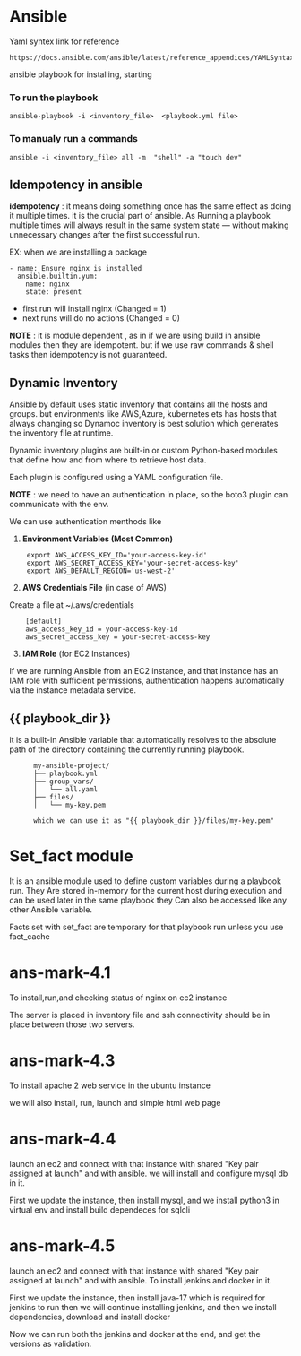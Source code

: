 # Ansible
Yaml syntex link for reference
~~~
https://docs.ansible.com/ansible/latest/reference_appendices/YAMLSyntax.html
~~~

ansible playbook for installing, starting
### To run the playbook
~~~
ansible-playbook -i <inventory_file>  <playbook.yml file>
~~~
### To manualy run a commands
~~~
ansible -i <inventory_file> all -m  "shell" -a "touch dev"
~~~

## Idempotency in ansible

**idempotency** : it means doing something once has the same effect as doing it multiple times. it is the crucial part of ansible. As Running a playbook multiple times will always result in the same system state — without making unnecessary changes after the first successful run.

EX: when we are installing a package
~~~
- name: Ensure nginx is installed
  ansible.builtin.yum:
    name: nginx
    state: present
~~~

- first run will install nginx (Changed = 1)
- next runs will do no actions (Changed = 0)

**NOTE** : it is module dependent , as in if we are using build in ansible modules then they are idempotent. but if we use raw commands & shell tasks then idempotency is not guaranteed.

## Dynamic Inventory
Ansible by default uses static inventory that contains all the hosts and groups. but environments like AWS,Azure, kubernetes ets has hosts that always changing so Dynamoc inventory is best solution which generates the inventory file at runtime.

Dynamic inventory plugins are built-in or custom Python-based modules that define how and from where to retrieve host data.

Each plugin is configured using a YAML configuration file.

**NOTE** : we need to have an authentication in place, so the boto3 plugin can communicate with the env.

We can use authentication menthods like

1) **Environment Variables (Most Common)** 

        export AWS_ACCESS_KEY_ID='your-access-key-id'
        export AWS_SECRET_ACCESS_KEY='your-secret-access-key'
        export AWS_DEFAULT_REGION='us-west-2'
2) **AWS Credentials File** (in case of AWS) 

Create a file at ~/.aws/credentials

        [default]
        aws_access_key_id = your-access-key-id
        aws_secret_access_key = your-secret-access-key
3) **IAM Role** (for EC2 Instances)

If we are running Ansible from an EC2 instance, and that instance has an IAM role with sufficient permissions, authentication happens automatically via the instance metadata service.


## {{ playbook_dir }}

it is a built-in Ansible variable that automatically resolves to the absolute path of the directory containing the currently running playbook.

          my-ansible-project/
          ├── playbook.yml
          ├── group_vars/
          │   └── all.yaml
          ├── files/
          │   └── my-key.pem

          which we can use it as "{{ playbook_dir }}/files/my-key.pem"

# Set_fact module
It is an ansible module used to define custom variables during a playbook run. They Are stored in-memory for the current host during execution and can be used later in the same playbook they Can also be accessed like any other Ansible variable.

Facts set with set_fact are temporary for that playbook run unless you use fact_cache

# ans-mark-4.1
To install,run,and checking status of nginx on ec2 instance

The server is placed in inventory file and ssh connectivity should be in place between those two servers.

# ans-mark-4.3

To install apache 2 web service in the ubuntu instance

we will also install, run, launch and simple html web page 

# ans-mark-4.4

launch an ec2 and connect with that instance with shared "Key pair assigned at launch" and with ansible. we will install and configure mysql db in it.

First we update the instance, then install mysql, and we install python3 in virtual env and install build dependeces for sqlcli

# ans-mark-4.5

launch an ec2 and connect with that instance with shared "Key pair assigned at launch" and with ansible. To install jenkins and docker in it.

First we update the instance, then install java-17 which is required for jenkins to run then we will continue installing jenkins, and then we install dependencies, download and install docker 

Now we can run both the jenkins and docker at the end, and get the versions as validation.

 
